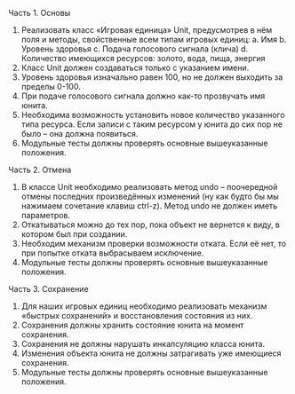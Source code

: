 Часть 1. Основы 
1.	Реализовать класс «Игровая единица» Unit, предусмотрев в нём поля и методы, свойственные всем типам игровых единиц:
	a.	Имя
	b.	Уровень здоровья
	c.	Подача голосового сигнала (клича)
	d.	Количество имеющихся ресурсов: золото, вода, пища, энергия
2.	Класс Unit должен создаваться только с указанием имени.
3.	Уровень здоровья изначально равен 100, но не должен выходить за пределы 0-100. 
4.	При подаче голосового сигнала должно как-то прозвучать имя юнита.
5.	Необходима возможность установить новое количество указанного типа ресурса. Если записи с таким ресурсом у юнита до сих пор не было – она должна появиться. 
6.	Модульные тесты должны проверять основные вышеуказанные положения.

Часть 2. Отмена
1.	В классе Unit необходимо реализовать метод undo – поочередной отмены последних произведённых изменений (ну как будто бы мы нажимаем сочетание клавиш ctrl-z). Метод undo не должен иметь параметров. 
2.	Откатываться можно до тех пор, пока объект не вернется к виду, в котором был при создании.
3.	Необходим механизм проверки возможности отката. Если её нет, то при попытке отката выбрасываем исключение. 
4.	Модульные тесты должны проверять основные вышеуказанные положения.

Часть 3. Сохранение
1.	Для наших игровых единиц необходимо реализовать механизм «быстрых сохранений» и восстановления состояния из них.
2.	Сохранения должны хранить состояние юнита на момент сохранения. 
3.	Сохранения не должны нарушать инкапсуляцию класса юнита. 
4.	Изменения объекта юнита не должны затрагивать уже имеющиеся сохранения. 
5.	Модульные тесты должны проверять основные вышеуказанные положения.
